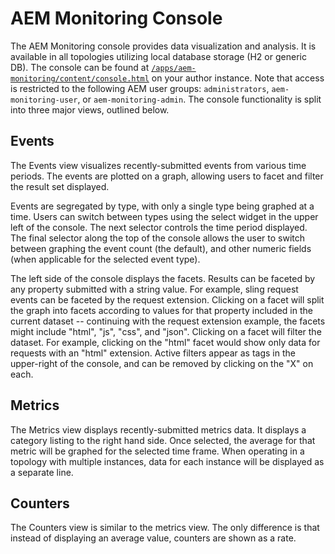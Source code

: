 # AEM Monitoring Console

The AEM Monitoring console provides data visualization and analysis. It is available in all topologies utilizing local database storage (H2 or generic DB).  The console can be found at [`/apps/aem-monitoring/content/console.html`](http://localhost:4502/apps/aem-monitoring/content/console.html) on your author instance.  Note that access is restricted to the following AEM user groups: `administrators`, `aem-monitoring-user`, or `aem-monitoring-admin`.  The console functionality is split into three major views, outlined below.

## Events

The Events view visualizes recently-submitted events from various time periods. The events are plotted on a graph, allowing users to facet and filter the result set displayed.

Events are segregated by type, with only a single type being graphed at a time.  Users can switch between types using the select widget in the upper left of the console.  The next selector controls the time period displayed.  The final selector along the top of the console allows the user to switch between graphing the event count (the default), and other numeric fields (when applicable for the selected event type).

The left side of the console displays the facets.  Results can be faceted by any property submitted with a string value.  For example, sling request events can be faceted by the request extension.  Clicking on a facet will split the graph into facets according to values for that property included in the current dataset -- continuing with the request extension example, the facets might include "html", "js", "css", and "json".  Clicking on a facet will filter the dataset.  For example, clicking on the "html" facet would show only data for requests with an "html" extension.  Active filters appear as tags in the upper-right of the console, and can be removed by clicking on the "X" on each.

## Metrics

The Metrics view displays recently-submitted metrics data.  It displays a category listing to the right hand side.  Once selected, the average for that metric will be graphed for the selected time frame.  When operating in a topology with multiple instances, data for each instance will be displayed as a separate line.

## Counters

The Counters view is similar to the metrics view.  The only difference is that instead of displaying an average value, counters are shown as a rate.

